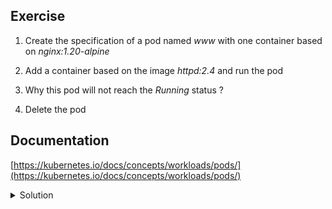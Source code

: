 ## Exercise

1. Create the specification of a pod named *www* with one container based on *nginx:1.20-alpine*

2. Add a container based on the image *httpd:2.4* and run the pod

3. Why this pod will not reach the *Running* status ?

4. Delete the pod

## Documentation

[https://kubernetes.io/docs/concepts/workloads/pods/](https://kubernetes.io/docs/concepts/workloads/pods/)

<details>
  <summary markdown="span">Solution</summary>

1. Create the specification of a pod with one container based on *nginx:1.20-alpine*

```
k run www --image=nginx:1.20-alpine --dry-run=client -o yaml > pod.yaml
```

2. Add a container based on the image *httpd:2.4* and run the pod

Adding a second container in the list:

```
apiVersion: v1
kind: Pod
metadata:
  labels:
    run: www
  name: www
spec:
  containers:
  - image: nginx:1.20-alpine
    name: nginx
  - image: httpd:2.4
    name: apache
```

Creation of the pod

```
k apply -f pod.yaml
```

Get the status of the pod

```
k get po -l run=www
NAME   READY   STATUS             RESTARTS     AGE
www    1/2     CrashLoopBackOff   1 (5s ago)   11s
```

3. Why this pod will not reach the *Running* status ?

Containers of a same pod cannot listen on the same port (80 in this exemple)

The logs of the nginx container indicates it started correctly:

```
k logs www -c nginx
/docker-entrypoint.sh: /docker-entrypoint.d/ is not empty, will attempt to perform configuration
/docker-entrypoint.sh: Looking for shell scripts in /docker-entrypoint.d/
/docker-entrypoint.sh: Launching /docker-entrypoint.d/10-listen-on-ipv6-by-default.sh
10-listen-on-ipv6-by-default.sh: info: Getting the checksum of /etc/nginx/conf.d/default.conf
10-listen-on-ipv6-by-default.sh: info: Enabled listen on IPv6 in /etc/nginx/conf.d/default.conf
/docker-entrypoint.sh: Launching /docker-entrypoint.d/20-envsubst-on-templates.sh
/docker-entrypoint.sh: Launching /docker-entrypoint.d/30-tune-worker-processes.sh
/docker-entrypoint.sh: Configuration complete; ready for start up
2022/03/28 14:49:03 [notice] 1#1: using the "epoll" event method
2022/03/28 14:49:03 [notice] 1#1: nginx/1.20.2
2022/03/28 14:49:03 [notice] 1#1: built by gcc 10.3.1 20210424 (Alpine 10.3.1_git20210424)
2022/03/28 14:49:03 [notice] 1#1: OS: Linux 5.4.0-105-generic
2022/03/28 14:49:03 [notice] 1#1: getrlimit(RLIMIT_NOFILE): 1048576:1048576
2022/03/28 14:49:03 [notice] 1#1: start worker processes
2022/03/28 14:49:03 [notice] 1#1: start worker process 33
2022/03/28 14:49:03 [notice] 1#1: start worker process 34
```

The logs of the apache container indicates it cannot start as the port 80 is already used:

```
k logs www -c  apache
AH00558: httpd: Could not reliably determine the server's fully qualified domain name, using 10.32.0.6. Set the 'ServerName' directive globally to suppress this message
(98)Address already in use: AH00072: make_sock: could not bind to address [::]:80
(98)Address already in use: AH00072: make_sock: could not bind to address 0.0.0.0:80
no listening sockets available, shutting down
AH00015: Unable to open logs
```

4. Delete the pod

```
k delete po/www
```

</details>

